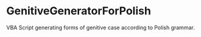 # GenitiveGeneratorForPolish
VBA Script generating forms of genitive case according to Polish grammar.
